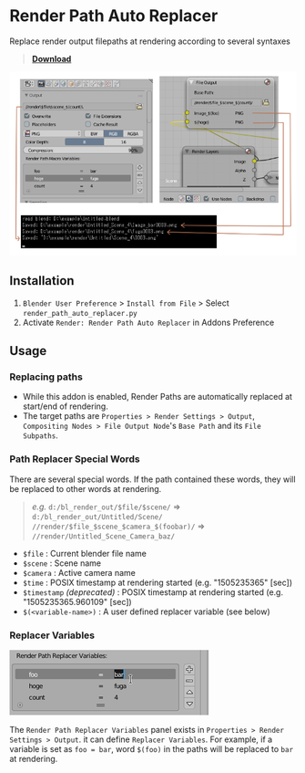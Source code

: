 # Render Path Auto Replacer

Replace render output filepaths at rendering according to several syntaxes

> [**Download**](https://raw.githubusercontent.com/a-nakanosora/Blender-Small-Addons/master/render_path_auto_replacer/render_path_auto_replacer.py)

<img src="./doc/img/a.png">

## Installation

1. `Blender User Preference` > `Install from File` > Select `render_path_auto_replacer.py`
2. Activate `Render: Render Path Auto Replacer` in Addons Preference


## Usage

### Replacing paths

* While this addon is enabled, Render Paths are automatically replaced at start/end of rendering.
* The target paths are `Properties > Render Settings > Output`, `Compositing Nodes > File Output Node`'s `Base Path` and its `File Subpaths`.

### Path Replacer Special Words

There are several special words. If the path contained these words, they will be replaced to other words at rendering.
> *e.g.*
> `d:/bl_render_out/$file/$scene/` => `d:/bl_render_out/Untitled/Scene/`
> `//render/$file_$scene_$camera_$(foobar)/` => `//render/Untitled_Scene_Camera_baz/`


* `$file` : Current blender file name
* `$scene` : Scene name
* `$camera` : Active camera name
* `$time` : POSIX timestamp at rendering started (e.g. "1505235365" [sec])
* `$timestamp` *(deprecated)* : POSIX timestamp at rendering started (e.g. "1505235365.960109" [sec])
* `$(<variable-name>)` : A user defined replacer variable (see below)

### Replacer Variables

<img src="./doc/img/b.png">

The `Render Path Replacer Variables` panel exists in `Properties > Render Settings > Output`. it can define `Replacer Variables`.
For example, if a variable is set as `foo = bar`, word `$(foo)` in the paths will be replaced to `bar` at rendering.
